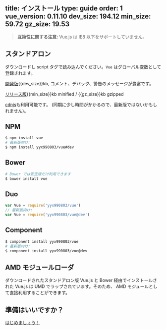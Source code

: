 title: インストール
type: guide
order: 1
vue_version: 0.11.10
dev_size: 194.12
min_size: 59.72
gz_size: 19.53
---

> **互換性に関する注意:** Vue.js は IE8 以下をサポートしていません。

## スタンドアロン

ダウンロードし script タグで読み込んでください。`Vue` はグローバル変数として登録されます。

<div id="downloads">
<a class="button" href="https://raw.github.com/yyx990803/vue/{{vue_version}}/dist/vue.js" download>開発版</a><span class="light info">{{dev_size}}kb, コメント、デバック、警告のメッセージが豊富です。</span>

<a class="button" href="https://raw.github.com/yyx990803/vue/{{vue_version}}/dist/vue.min.js" download>リリース版</a><span class="light info">{{min_size}}kb minified / {{gz_size}}kb gzipped</span>
</div>

 [cdnjs](//cdnjs.cloudflare.com/ajax/libs/vue/{{vue_version}}/vue.min.js)も利用可能です。 (同期に少し時間がかかるので、最新版ではないかもしれません)。

## NPM

``` bash
$ npm install vue
# 最新版向け:
$ npm install yyx990803/vue#dev
```

## Bower

``` bash
# Bower では安定版だけ利用できます
$ bower install vue
```

## Duo

```js
var Vue = require('yyx990803/vue')
// 最新版向け:
var Vue = require('yyx990803/vue@dev')
```

## Component

``` bash
$ component install yyx990803/vue
# 最新版向け:
$ component install yyx990803/vue@dev
```

## AMD モジュールローダ
ダウンロードされたスタンドアロン版 Vue.js と Bower 経由でインストールされた Vue.js は UMD でラップされています。そのため、 AMD モジュールとして直接利用することができます。


## 準備はいいですか？

[はじめましょう！](/guide/)
